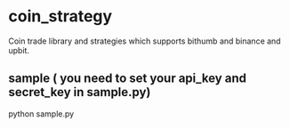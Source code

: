 # coin_strategy
Coin trade library and strategies which supports bithumb and binance and upbit. 

## sample ( you need to set your api_key and secret_key in sample.py)
python sample.py
